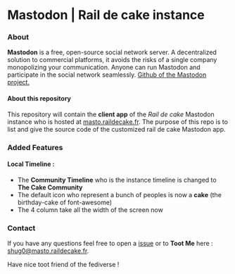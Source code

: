 Mastodon | Rail de cake instance
========

### About 
**Mastodon** is a free, open-source social network server. A decentralized solution to commercial platforms, it avoids the risks of a single company monopolizing your communication. Anyone can run Mastodon and participate in the social network seamlessly.
[Github of the Mastodon project.](https://github.com/tootsuite/mastodon)

#### About this repository
This repository will contain the **client app** of the *Rail de cake* Mastodon instance who is hosted at [masto.raildecake.fr](masto.raildecake.fr).
The purpose of this repo is to list and give the source code of the customized rail de cake Mastodon app. 

### Added Features 
#### Local Timeline :
- The **Community Timeline** who is the instance timeline is changed to **The Cake Community**
- The default icon who represent a bunch of peoples is now a **cake** (the birthday-cake of font-awesome)
- The 4 column take all the width of the screen now 

### Contact 
If you have any questions feel free to open a [issue](https://github.com/shug0/raildecake-mastodon/issues) or to **Toot Me** here : [shug0@masto.raildecake.fr](https://masto.raildecake.fr/@shug0).

Have nice toot friend of the fediverse !
